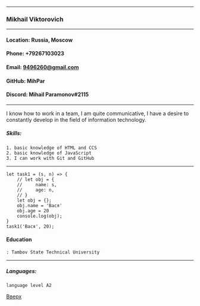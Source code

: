 <a id="up"></a>
***
### Mikhail Viktorovich
---
#### Location: Russia, Moscow
#### Phone: +79267103023
#### Email: 9496260@gmail.com
#### GitHub: MihPar
#### Discord: Mihail Paramonov#2115
---
I know how to work in a team, I am quite communicative, I have a desire to constantly develop in the field of information technology.

##### Skills:
    1. basic knowledge of HTML and CCS
    2. basic knowledge of JavaScript
    3. I can work with Git and GitHub
---
```
let task1 = (s, n) => {
    // let obj = {
    //     name: s,
    //     age: n,
    // }
    let obj = {};
    obj.name = 'Вася'
    obj.age = 20
    console.log(obj);
}
task1('Вася', 20);
```
#### Education
    : Tambov State Technical University
***
##### Languages:
    language level A2

[Вверх](#up)
